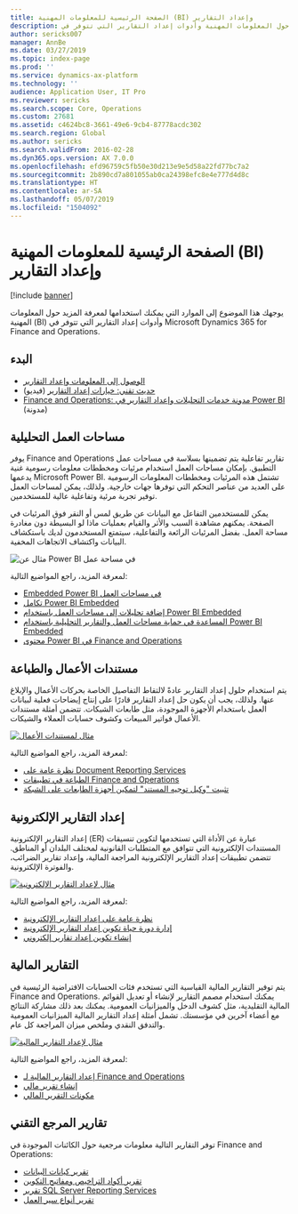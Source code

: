 ```yaml
---
title: الصفحة الرئيسية للمعلومات المهنية (BI) وإعداد التقارير
description: يوجهك هذا الموضوع إلى الموارد التي يمكنك استخدامها لمعرفة المزيد حول المعلومات المهنية وأدوات إعداد التقارير التي تتوفر في Microsoft Dynamics 365 for Finance and Operations.
author: sericks007
manager: AnnBe
ms.date: 03/27/2019
ms.topic: index-page
ms.prod: ''
ms.service: dynamics-ax-platform
ms.technology: ''
audience: Application User, IT Pro
ms.reviewer: sericks
ms.search.scope: Core, Operations
ms.custom: 27681
ms.assetid: c4624bc8-3661-49e6-9cb4-87778acdc302
ms.search.region: Global
ms.author: sericks
ms.search.validFrom: 2016-02-28
ms.dyn365.ops.version: AX 7.0.0
ms.openlocfilehash: efd96759c5fb50e30d213e9e5d58a22fd77bc7a2
ms.sourcegitcommit: 2b890cd7a801055ab0ca24398efc8e4e777d4d8c
ms.translationtype: HT
ms.contentlocale: ar-SA
ms.lasthandoff: 05/07/2019
ms.locfileid: "1504092"
---
```

# <a name="business-intelligence-bi-and-reporting-home-page"></a>الصفحة الرئيسية للمعلومات المهنية (BI) وإعداد التقارير

[!include [banner](../includes/banner.md)]

يوجهك هذا الموضوع إلى الموارد التي يمكنك استخدامها لمعرفة المزيد حول المعلومات المهنية (BI) وأدوات إعداد التقارير التي تتوفر في Microsoft Dynamics 365 for Finance and Operations.

## <a name="get-started"></a>البدء
- [الوصول إلى المعلومات وإعداد التقارير](information-access-reporting.md)
- [حديث تقني: خيارات إعداد التقارير](https://www.youtube.com/watch?v=NzZONjKs5xA) (فيديو)
- [Finance and Operations: مدونة خدمات التحليلات وإعداد التقارير في Power BI](https://community.dynamics.com/365/financeandoperations/b/powerbianalyticsandreporting) (مدونة)

## <a name="analytical-workspaces"></a>مساحات العمل التحليلية
يوفر Finance and Operations تقارير تفاعلية يتم تضمينها بسلاسة في مساحات عمل التطبيق. بإمكان مساحات العمل استخدام مرئيات ومخططات معلومات رسومية غنية يدعمها Microsoft Power BI. تشتمل هذه المرئيات ومخططات المعلومات الرسومية على العديد من عناصر التحكم التي توفرها جهات خارجية. ولذلك، يمكن لمساحات العمل توفير تجربة مرئية وتفاعلية عالية للمستخدمين.

يمكن للمستخدمين التفاعل مع البيانات عن طريق لمس أو النقر فوق المرئيات في الصفحة. يمكنهم مشاهدة السبب والأثر والقيام بعمليات ماذا لو البسيطة دون مغادرة مساحة العمل. بفضل المرئيات الرائعة والتفاعلية، سيتمتع المستخدمون لديك باستكشاف البيانات واكتشاف الاتجاهات المخفية.

![مثال عن Power BI في مساحة عمل](./media/Power-BI-in-D365-Workspace.png)

لمعرفة المزيد، راجع المواضيع التالية:

- [Embedded Power BI في مساحات العمل](embed-power-bi-workspaces.md)
- [تكامل Power BI Embedded](power-bi-embedded-integration.md)
- [إضافة تحليلات إلى مساحات العمل باستخدام Power BI Embedded](add-analytics-tab-workspaces.md)
- [المساعدة في حماية مساحات العمل والتقارير التحليلية باستخدام Power BI Embedded](secure-analytical-workspaces.md)
- [محتوى Power BI في Finance and Operations](power-bi-home-page.md)

## <a name="business-documents-and-printing"></a>مستندات الأعمال والطباعة
يتم استخدام حلول إعداد التقارير عادةً لالتقاط التفاصيل الخاصة بحركات الأعمال والإبلاغ عنها. ولذلك، يجب أن يكون حل إعداد التقارير قادرًا على إنتاج إيضاحات فعلية لبيانات العمل باستخدام الأجهزة الموجودة، مثل طابعات الشبكات. تتضمن أمثلة مستندات الأعمال فواتير المبيعات وكشوف حسابات العملاء والشيكات.

[![مثال لمستندات الأعمال](./media/image-of-business-documents-1024x632.png)](./media/image-of-business-documents.png)

لمعرفة المزيد، راجع المواضيع التالية:

- [نظرة عامة على Document Reporting Services](document-reporting-services.md)
- [الطباعة في تطبيقات Finance and Operations](print-documents.md)
- [تثبيت "وكيل توجيه المستند" لتمكين أجهزة الطابعات على الشبكة](install-document-routing-agent.md)

## <a name="electronic-reporting"></a>إعداد التقارير الإلكترونية
إعداد التقارير الإلكترونية (ER) عبارة عن الأداة التي تستخدمها لتكوين تنسيقات المستندات الإلكترونية التي تتوافق مع المتطلبات القانونية لمختلف البلدان أو المناطق. تتضمن تطبيقات إعداد التقارير الإلكترونية المراجعة المالية، وإعداد تقارير الضرائب، والفوترة الإلكترونية.

[![مثال لإعداد التقارير الإلكترونية](./media/electronic-reporting-example.png)](./media/electronic-reporting-example.png)

لمعرفة المزيد، راجع المواضيع التالية:

- [نظرة عامة على إعداد التقارير الإلكترونية](general-electronic-reporting.md)
- [إدارة دورة حياة تكوين إعداد التقارير الإلكترونية](general-electronic-reporting-manage-configuration-lifecycle.md)
- [إنشاء تكوين إعداد تقارير إلكتروني](electronic-reporting-configuration.md)

## <a name="financial-reporting"></a>التقارير المالية
يتم توفير التقارير المالية القياسية التي تستخدم فئات الحسابات الافتراضية الرئيسية في Finance and Operations. يمكنك استخدام مصمم التقارير لإنشاء أو تعديل القوائم المالية التقليدية، مثل كشوف الدخل والميزانيات العمومية. يمكنك بعد ذلك مشاركة النتائج مع أعضاء آخرين في مؤسستك. تشمل أمثلة إعداد التقارير المالية الميزانيات العمومية والتدفق النقدي وملخص ميزان المراجعة‬ كل عام.

[![مثال لإعداد التقارير المالية](./media/financial-reporting-example.png)](./media/financial-reporting-example.png)

لمعرفة المزيد، راجع المواضيع التالية:

- [إعداد التقارير المالية لـ Finance and Operations](financial-reporting-intro.md)
- [إنشاء تقرير مالي](generate-financial-report.md)
- [مكونات التقرير المالي](financial-report-components.md)

## <a name="technical-reference-reports"></a>تقارير المرجع التقني
توفر التقارير التالية معلومات مرجعية حول الكائنات الموجودة في Finance and Operations:

- [تقرير كيانات البيانات](../data-entities/data-entities-report.md)
- [تقرير أكواد التراخيص ومفاتيح التكوين](../sysadmin/license-codes-configuration-keys-report.md)
- [تقرير SQL Server Reporting Services](SSRS-report.md)
- [تقرير أنواع سير العمل](../../fin-and-ops/organization-administration/workflow-types-report.md)
